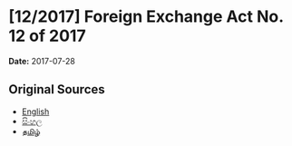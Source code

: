 # [12/2017] Foreign Exchange Act No. 12 of  2017

**Date:** 2017-07-28

## Original Sources

- [English](https://documents.gov.lk/view/acts/2017/7/12-2017_E.pdf)
- [සිංහල](https://documents.gov.lk/view/acts/2017/7/12-2017_S.pdf)
- [தமிழ்](https://documents.gov.lk/view/acts/2017/7/12-2017_T.pdf)
